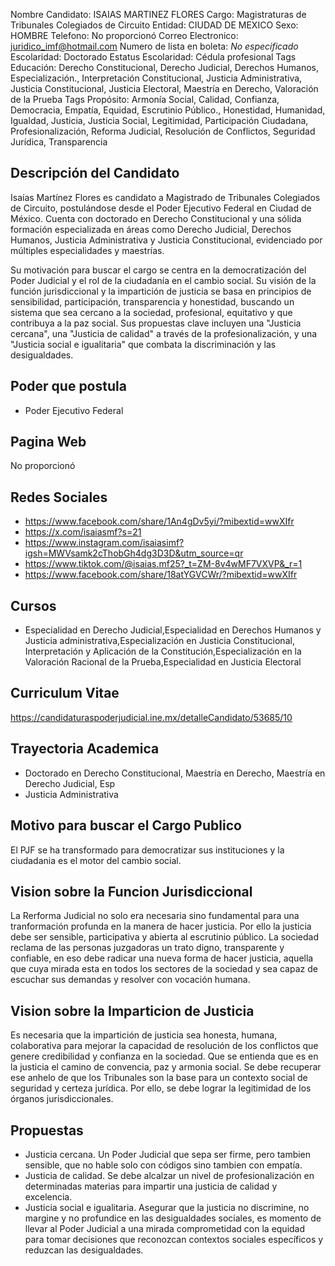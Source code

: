 Nombre Candidato: ISAIAS MARTINEZ FLORES
Cargo: Magistraturas de Tribunales Colegiados de Circuito
Entidad: CIUDAD DE MEXICO
Sexo: HOMBRE
Telefono: No proporcionó
Correo Electronico: juridico_imf@hotmail.com
Numero de lista en boleta: *No especificado*
Escolaridad: Doctorado
Estatus Escolaridad: Cédula profesional
Tags Educación: Derecho Constitucional, Derecho Judicial, Derechos Humanos, Especialización., Interpretación Constitucional, Justicia Administrativa, Justicia Constitucional, Justicia Electoral, Maestría en Derecho, Valoración de la Prueba
Tags Propósito: Armonía Social, Calidad, Confianza, Democracia, Empatía, Equidad, Escrutinio Público., Honestidad, Humanidad, Igualdad, Justicia, Justicia Social, Legitimidad, Participación Ciudadana, Profesionalización, Reforma Judicial, Resolución de Conflictos, Seguridad Jurídica, Transparencia


## Descripción del Candidato 

Isaías Martínez Flores es candidato a Magistrado de Tribunales Colegiados de Circuito, postulándose desde el Poder Ejecutivo Federal en Ciudad de México. Cuenta con doctorado en Derecho Constitucional y una sólida formación especializada en áreas como Derecho Judicial, Derechos Humanos, Justicia Administrativa y Justicia Constitucional, evidenciado por múltiples especialidades y maestrías. 

Su motivación para buscar el cargo se centra en la democratización del Poder Judicial y el rol de la ciudadanía en el cambio social. Su visión de la función jurisdiccional y la impartición de justicia se basa en principios de sensibilidad, participación, transparencia y honestidad, buscando un sistema que sea cercano a la sociedad, profesional, equitativo y que contribuya a la paz social. Sus propuestas clave incluyen una "Justicia cercana", una "Justicia de calidad" a través de la profesionalización, y una "Justicia social e igualitaria" que combata la discriminación y las desigualdades.


## Poder que postula

- Poder Ejecutivo Federal


## Pagina Web

No proporcionó


## Redes Sociales

- https://www.facebook.com/share/1An4gDv5yi/?mibextid=wwXIfr
- https://x.com/isaiasmf?s=21
- https://www.instagram.com/isaiasimf?igsh=MWVsamk2cThobGh4dg3D3D&utm_source=qr
- https://www.tiktok.com/@isaias.mf25?_t=ZM-8v4wMF7VXVP&_r=1
- https://www.facebook.com/share/18atYGVCWr/?mibextid=wwXIfr


## Cursos

- Especialidad en Derecho Judicial,Especialidad en Derechos Humanos y Justicia administrativa,Especialización en Justicia Constitucional, Interpretación y Aplicación de la Constitución,Especialización en la Valoración Racional de la Prueba,Especialidad en Justicia Electoral


## Curriculum Vitae

https://candidaturaspoderjudicial.ine.mx/detalleCandidato/53685/10


## Trayectoria Academica

- Doctorado en Derecho Constitucional, Maestría en Derecho, Maestría en Derecho Judicial, Esp
- Justicia Administrativa


## Motivo para buscar el Cargo Publico

El PJF se ha transformado para democratizar sus instituciones y la ciudadania es el motor del cambio social.


## Vision sobre la Funcion Jurisdiccional

La Rerforma Judicial no solo era necesaria sino fundamental para una tranformación profunda en la manera de hacer justicia. Por ello la justicia debe ser sensible, participativa y abierta al escrutinio público. La sociedad reclama de las personas juzgadoras un trato digno, transparente y confiable, en eso debe radicar una nueva forma de hacer justicia, aquella que cuya mirada esta en todos los sectores de la sociedad y sea capaz de escuchar sus demandas y resolver con vocación humana.


## Vision sobre la Imparticion de Justicia

Es necesaria que la impartición de justicia sea honesta, humana, colaborativa para mejorar la capacidad de resolución de los conflictos que genere credibilidad y confianza en la sociedad. Que se entienda que es en la justicia el camino de convencia, paz y armonia social. Se debe recuperar ese anhelo de que los Tribunales son la base para un contexto social de seguridad y certeza jurídica. Por ello, se debe lograr la legitimidad de los órganos jurisdiccionales.


## Propuestas

- Justicia cercana. Un Poder Judicial que sepa ser firme, pero tambien sensible, que no hable solo con códigos sino tambien con empatía.
- Justicia de calidad. Se debe alcalzar un nivel de profesionalización en determinadas materias para impartir una justicia de calidad y excelencia.
- Justicia social e igualitaria. Asegurar que la justicia no discrimine, no margine y no profundice en las desigualdades sociales, es momento de llevar al Poder Judicial a una mirada comprometidad con la equidad para tomar decisiones que reconozcan contextos sociales específicos y reduzcan las desigualdades.


